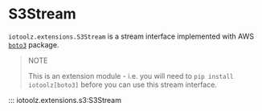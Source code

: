 # S3Stream

`iotoolz.extensions.S3Stream` is a stream interface implemented with AWS [`boto3`](https://pypi.org/project/boto3/) package.

> NOTE
>
> This is an extension module - i.e. you will need to `pip install iotoolz[boto3]` before
> you can use this stream interface.

::: iotoolz.extensions.s3:S3Stream
